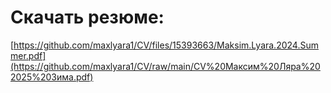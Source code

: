 # Скачать резюме:
[https://github.com/maxlyara1/CV/files/15393663/Maksim.Lyara.2024.Summer.pdf](https://github.com/maxlyara1/CV/raw/main/CV%20Максим%20Ляра%202025%20Зима.pdf)
